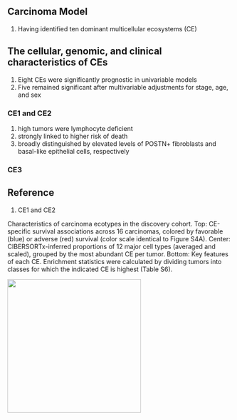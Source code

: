 ## Carcinoma Model
1. Having identified ten dominant multicellular ecosystems (CE)

## The cellular, genomic, and clinical characteristics of CEs
1. Eight CEs were significantly prognostic in univariable models
2. Five remained significant after multivariable adjustments for stage, age, and sex

### CE1 and CE2
1. high tumors were lymphocyte deficient
2. strongly linked to higher risk of death
3. broadly distinguished by elevated levels of POSTN+ fibroblasts and basal-like epithelial cells, respectively

### CE3

## Reference
1. CE1 and CE2

Characteristics of carcinoma ecotypes in the discovery cohort. Top: CE-specific survival associations across 16 carcinomas, colored by favorable (blue) or
adverse (red) survival (color scale identical to Figure S4A). Center: CIBERSORTx-inferred proportions of 12 major cell types (averaged and scaled), grouped by
the most abundant CE per tumor. Bottom: Key features of each CE. Enrichment statistics were calculated by dividing tumors into classes for which the indicated
CE is highest (Table S6).

<img src="https://github.com/user-attachments/assets/c724c0c8-55aa-4023-a127-d12ce3a29180" width="300">

